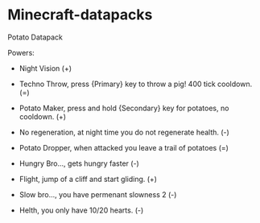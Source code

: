# Minecraft-datapacks
Potato Datapack

Powers:

- Night Vision (+)

- Techno Throw, press {Primary} key to throw a pig! 400 tick cooldown. (=)

- Potato Maker, press and hold {Secondary} key for potatoes, no cooldown. (+)

- No regeneration, at night time you do not regenerate health. (-)

- Potato Dropper, when attacked you leave a trail of potatoes (=)

- Hungry Bro..., gets hungry faster (-)

- Flight, jump of a cliff and start gliding. (+)

- Slow bro..., you have permenant slowness 2 (-)

- Helth, you only have 10/20 hearts. (-)
